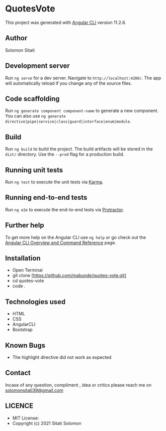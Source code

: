 # QuotesVote

This project was generated with [Angular CLI](https://github.com/angular/angular-cli) version 11.2.6.

## Author

Solomon Sitati

## Development server

Run `ng serve` for a dev server. Navigate to `http://localhost:4200/`. The app will automatically reload if you change any of the source files.

## Code scaffolding

Run `ng generate component component-name` to generate a new component. You can also use `ng generate directive|pipe|service|class|guard|interface|enum|module`.

## Build

Run `ng build` to build the project. The build artifacts will be stored in the `dist/` directory. Use the `--prod` flag for a production build.

## Running unit tests

Run `ng test` to execute the unit tests via [Karma](https://karma-runner.github.io).

## Running end-to-end tests

Run `ng e2e` to execute the end-to-end tests via [Protractor](http://www.protractortest.org/).

## Further help

To get more help on the Angular CLI use `ng help` or go check out the [Angular CLI Overview and Command Reference](https://angular.io/cli) page.

## Installation

- Open Terminal
- git clone [https://github.com/mabunde/quotes-vote.git]
- cd quotes-vote
- code .

## Technologies used

- HTML
- CSS
- AngularCLI
- Bootstrap

## Known Bugs

- The highlight directive did not work as expected

## Contact

Incase of any question, compliment , idea or critics please reach me on solomonsitati39@gmail.com

## LICENCE

- MIT License:
- Copyright (c) 2021 Sitati Solomon
